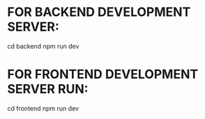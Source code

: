 # FOR BACKEND DEVELOPMENT SERVER:
cd backend
npm run dev

# FOR FRONTEND DEVELOPMENT SERVER RUN:
cd frontend
npm run dev
